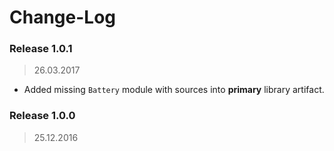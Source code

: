 Change-Log
===============

### Release 1.0.1 ###
> 26.03.2017

- Added missing `Battery` module with sources into **primary** library artifact.

### Release 1.0.0 ###
> 25.12.2016